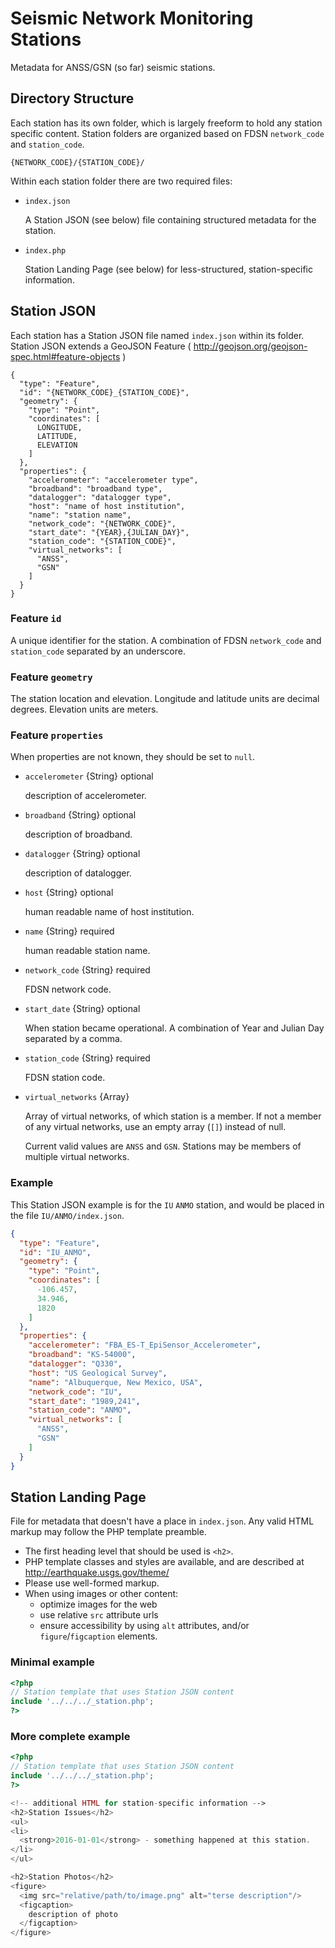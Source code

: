 Seismic Network Monitoring Stations
===================================

Metadata for ANSS/GSN (so far) seismic stations.


## Directory Structure

Each station has its own folder, which is largely freeform to hold any station
specific content.  Station folders are organized based on FDSN `network_code` and `station_code`.
```
{NETWORK_CODE}/{STATION_CODE}/
```

Within each station folder there are two required files:

- `index.json`

  A Station JSON (see below) file containing structured metadata for the
  station.

- `index.php`

  Station Landing Page (see below) for less-structured, station-specific
  information.


## Station JSON

Each station has a Station JSON file named `index.json` within its folder.
Station JSON extends a GeoJSON Feature
  ( http://geojson.org/geojson-spec.html#feature-objects )

```
{
  "type": "Feature",
  "id": "{NETWORK_CODE}_{STATION_CODE}",
  "geometry": {
    "type": "Point",
    "coordinates": [
      LONGITUDE,
      LATITUDE,
      ELEVATION
    ]
  },
  "properties": {
    "accelerometer": "accelerometer type",
    "broadband": "broadband type",
    "datalogger": "datalogger type",
    "host": "name of host institution",
    "name": "station name",
    "network_code": "{NETWORK_CODE}",
    "start_date": "{YEAR},{JULIAN_DAY}",
    "station_code": "{STATION_CODE}",
    "virtual_networks": [
      "ANSS",
      "GSN"
    ]
  }
}
```

### Feature `id`

A unique identifier for the station.
A combination of FDSN `network_code` and `station_code` separated by an
underscore.

### Feature `geometry`

The station location and elevation.
Longitude and latitude units are decimal degrees.
Elevation units are meters.

### Feature `properties`

When properties are not known, they should be set to `null`.

- `accelerometer` {String} optional

  description of accelerometer.

- `broadband` {String} optional

  description of broadband.

- `datalogger` {String} optional

  description of datalogger.

- `host` {String} optional

  human readable name of host institution.

- `name` {String} required

  human readable station name.

- `network_code` {String} required

  FDSN network code.

- `start_date` {String} optional

  When station became operational.
  A combination of Year and Julian Day separated by a comma.

- `station_code` {String} required

  FDSN station code.

- `virtual_networks` {Array<String>}

  Array of virtual networks, of which station is a member.
  If not a member of any virtual networks, use an empty array (`[]`)
  instead of null.

  Current valid values are `ANSS` and `GSN`.
  Stations may be members of multiple virtual networks.


### Example
This Station JSON example is for the `IU` `ANMO` station, and would be placed
in the file `IU/ANMO/index.json`.

```json
{
  "type": "Feature",
  "id": "IU_ANMO",
  "geometry": {
    "type": "Point",
    "coordinates": [
      -106.457,
      34.946,
      1820
    ]
  },
  "properties": {
    "accelerometer": "FBA_ES-T_EpiSensor_Accelerometer",
    "broadband": "KS-54000",
    "datalogger": "Q330",
    "host": "US Geological Survey",
    "name": "Albuquerque, New Mexico, USA",
    "network_code": "IU",
    "start_date": "1989,241",
    "station_code": "ANMO",
    "virtual_networks": [
      "ANSS",
      "GSN"
    ]
  }
}
```


## Station Landing Page

File for metadata that doesn't have a place in `index.json`.
Any valid HTML markup may follow the PHP template preamble.

- The first heading level that should be used is `<h2>`.
- PHP template classes and styles are available, and are described at
  http://earthquake.usgs.gov/theme/
- Please use well-formed markup.
- When using images or other content:
  - optimize images for the web
  - use relative `src` attribute urls
  - ensure accessibility by using `alt` attributes, and/or
    `figure`/`figcaption` elements.

### Minimal example

```php
<?php
// Station template that uses Station JSON content
include '../../../_station.php';
?>
```

### More complete example

```php
<?php
// Station template that uses Station JSON content
include '../../../_station.php';
?>

<!-- additional HTML for station-specific information -->
<h2>Station Issues</h2>
<ul>
<li>
  <strong>2016-01-01</strong> - something happened at this station.
</li>
</ul>

<h2>Station Photos</h2>
<figure>
  <img src="relative/path/to/image.png" alt="terse description"/>
  <figcaption>
    description of photo
  </figcaption>
</figure>
```
